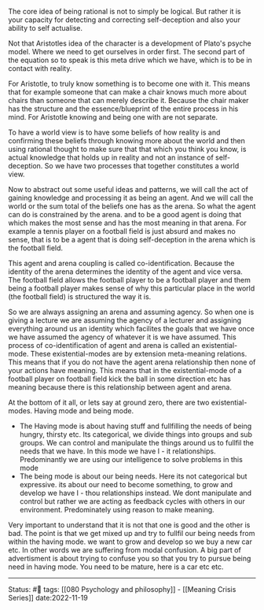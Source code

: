 The core idea of being rational is not to simply be logical. But rather it is your capacity for detecting and correcting self-deception and also your ability to self actualise. 

Not that Aristotles idea of the character is a development of Plato's psyche model. Where we need to get ourselves in order first. The second part of the equation so to speak is this meta drive which we have, which is to be in contact with reality.

For Aristotle, to truly know something is to become one with it. This means that for example someone that can make a chair knows much more about chairs than someone that can merely describe it. Because the chair maker has the structure and the essence/blueprint of the entire process in his mind. For Aristotle knowing and being one with are not separate. 

To have a world view is to have some beliefs of how reality is and confirming these beliefs through knowing more about the world and then using rational thought to make sure that that which you think you know, is actual knowledge that holds up in reality and not an instance of self-deception. So we have two processes that together constitutes a world view. 

Now to abstract out some useful ideas and patterns, we will call the act of gaining knowledge and processing it as being an agent. And we will call the world or the sum total of the beliefs one has as the arena. So what the agent can do is constrained by the arena. and to be a good agent is doing that which makes the most sense and has the most meaning in that arena. For example a tennis player on a football field is just absurd and makes no sense, that is to be a agent that is doing self-deception in the arena which is the football field.

This agent and arena coupling is called co-identification. Because the identity of the arena determines the identity of the agent and vice versa. The football field allows the football player to be a football player and them being a football player makes sense of why this particular place in the world (the football field) is structured the way it is. 

So we are always assigning an arena and assuming agency. So when one is giving a lecture we are assuming the agency of a lecturer and assigning everything around us an identity which facilites the goals that we have once we have assumed the agency of whatever it is we have assumed. This process of co-identification of agent and arena is called an existential-mode. These existential-modes are by extension meta-meaning relations. This means that if you do not have the agent arena relationship then none of your actions have meaning. This means that in the existential-mode of a football player on football field kick the ball in some direction etc has meaning because there is this relationship between agent and arena.

At the bottom of it all, or lets say at ground zero, there are two existential-modes. Having mode and being mode.
* The Having mode is about having stuff and fullfilling the needs of being hungry, thirsty etc. Its categorical, we divide things into groups and sub groups. We can control and manipulate the things around us to fullfil the needs that we have. In this mode we have I - it relationships. Predominantly we are using our intelligence to solve problems in this mode
* The being mode is about our being needs. Here its not categorical but expressive. its about our need to become something, to grow and develop we have I - thou relationships instead. We dont manipulate and control but rather we are acting as feedback cycles with others in our environment. Predominately using reason to make meaning.

Very important to understand that it is not that one is good and the other is bad. The point is that we get mixed up and try to fullfil our being needs from within the having mode. we want to grow and develop so we buy a new car etc. In other words we are suffering from modal confusion. A big part of advertisment is about trying to confuse you so that you try to pursue being need in having mode. You need to be mature, here is a car etc etc. 

---
Status: #📖 
tags: [[080 Psychology and philosophy]] - [[Meaning Crisis Series]]
date:2022-11-19
